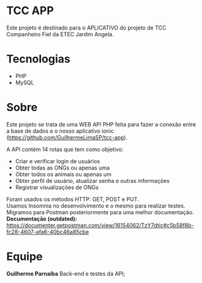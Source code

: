 # TCC APP
Este projeto é destinado para o APLICATIVO do projeto de TCC Companheiro Fiel da ETEC Jardim Angela.<br>

# Tecnologias
- PHP
- MySQL

# Sobre
Este projeto se trata de uma WEB API PHP feita para fazer a conexão entre a base de dados e o nosso aplicativo ionic (https://github.com/GuilhermeLimaSP/tcc-app). 

A API contém 14 rotas que tem como objetivo:
- Criar e verificar login de usuários
- Obter todas as ONGs ou apenas uma
- Obter todos os animais ou apenas um
- Obter perfil de usuário, atualizar senha e outras informações
- Registrar visualizações de ONGs

Foram usados os métodos HTTP:  GET, POST e PUT.<br>
Usamos Insomnia no desenvolvimento e o mesmo para realizar testes.<br>
Migramos para Postman posteriormente para uma melhor documentação.<br>
<b>Documentação (outdated):  </b>https://documenter.getpostman.com/view/16154062/TzY7dtic#c5b58f8b-fc28-4607-afa6-40bc46a85cbe


# Equipe
<b>Guilherme Parnaíba</b> Back-end e testes da API;<br>
